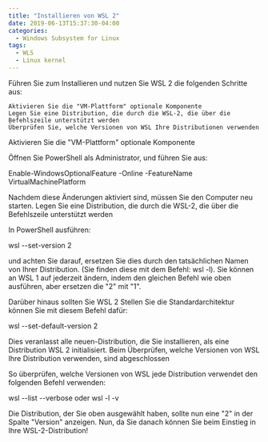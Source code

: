 ```yaml
---
title: "Installieren von WSL 2"
date: 2019-06-13T15:37:30-04:00
categories:
  - Windows Subsystem for Linux
tags:
  - WLS
  - Linux kernel
---
```

Führen Sie zum Installieren und nutzen Sie WSL 2 die folgenden Schritte aus:

    Aktivieren Sie die "VM-Plattform" optionale Komponente
    Legen Sie eine Distribution, die durch die WSL-2, die über die Befehlszeile unterstützt werden
    Überprüfen Sie, welche Versionen von WSL Ihre Distributionen verwenden

Aktivieren Sie die "VM-Plattform" optionale Komponente

Öffnen Sie PowerShell als Administrator, und führen Sie aus:

Enable-WindowsOptionalFeature -Online -FeatureName VirtualMachinePlatform

Nachdem diese Änderungen aktiviert sind, müssen Sie den Computer neu starten.
Legen Sie eine Distribution, die durch die WSL-2, die über die Befehlszeile unterstützt werden

In PowerShell ausführen:

wsl --set-version <Distro> 2

und achten Sie darauf, ersetzen Sie dies <Distro> durch den tatsächlichen Namen von Ihrer Distribution. (Sie finden diese mit dem Befehl: wsl -l). Sie können an WSL 1 auf jederzeit ändern, indem den gleichen Befehl wie oben ausführen, aber ersetzen die "2" mit "1".

Darüber hinaus sollten Sie WSL 2 Stellen Sie die Standardarchitektur können Sie mit diesem Befehl dafür:

wsl --set-default-version 2

Dies veranlasst alle neuen-Distribution, die Sie installieren, als eine Distribution WSL 2 initialisiert.
Beim Überprüfen, welche Versionen von WSL Ihre Distribution verwenden, sind abgeschlossen

So überprüfen, welche Versionen von WSL jede Distribution verwendet den folgenden Befehl verwenden:

wsl --list --verbose oder wsl -l -v

Die Distribution, der Sie oben ausgewählt haben, sollte nun eine "2" in der Spalte "Version" anzeigen. Nun, da Sie danach können Sie beim Einstieg in Ihre WSL-2-Distribution!
